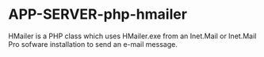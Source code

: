 APP-SERVER-php-hmailer
======================

HMailer is a PHP class which uses HMailer.exe from an Inet.Mail or Inet.Mail Pro sofware installation to send an e-mail message.

